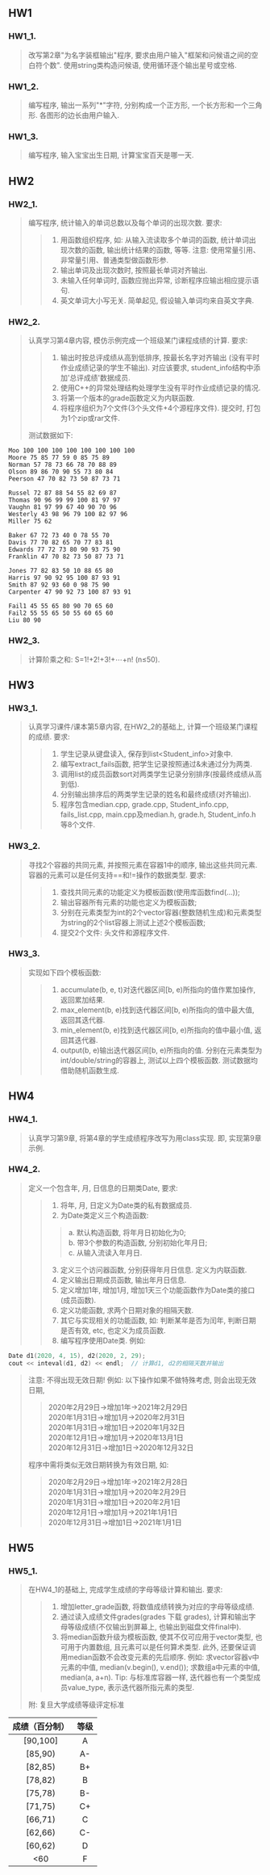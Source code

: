 ## HW1

### HW1_1.
> 改写第2章"为名字装框输出"程序, 要求由用户输入"框架和问候语之间的空白符个数". 使用string类构造问候语, 使用循环逐个输出星号或空格. 

### HW1_2.
> 编写程序, 输出一系列"*"字符, 分别构成一个正方形, 一个长方形和一个三角形. 各图形的边长由用户输入. 

### HW1_3.
> 编写程序, 输入宝宝出生日期, 计算宝宝百天是哪一天.

## HW2

### HW2_1.
> 编写程序, 统计输入的单词总数以及每个单词的出现次数. 要求:
>> 1. 用函数组织程序, 如: 从输入流读取多个单词的函数, 统计单词出现次数的函数, 输出统计结果的函数, 等等. 注意: 使用常量引用、非常量引用、普通类型做函数形参.
>> 2. 输出单词及出现次数时, 按照最长单词对齐输出.
>> 3. 未输入任何单词时, 函数应抛出异常, 诊断程序应输出相应提示语句.
>> 4. 英文单词大小写无关. 简单起见, 假设输入单词均来自英文字典.

### HW2_2.
> 认真学习第4章内容, 模仿示例完成一个班级某门课程成绩的计算. 要求:
>> 1. 输出时按总评成绩从高到低排序, 按最长名字对齐输出 (没有平时作业成绩记录的学生不输出). 对应该要求, student_info结构中添加'总评成绩'数据成员.
>> 2. 使用C++的异常处理结构处理学生没有平时作业成绩记录的情况. 
>> 3. 将第一个版本的grade函数定义为内联函数.
>> 4. 将程序组织为7个文件(3个头文件+4个源程序文件). 提交时, 打包为1个zip或rar文件.
>> 
> 测试数据如下:
```
Moo 100 100 100 100 100 100 100 100
Moore 75 85 77 59 0 85 75 89
Norman 57 78 73 66 78 70 88 89
Olson 89 86 70 90 55 73 80 84
Peerson 47 70 82 73 50 87 73 71

Russel 72 87 88 54 55 82 69 87
Thomas 90 96 99 99 100 81 97 97
Vaughn 81 97 99 67 40 90 70 96
Westerly 43 98 96 79 100 82 97 96
Miller 75 62

Baker 67 72 73 40 0 78 55 70
Davis 77 70 82 65 70 77 83 81
Edwards 77 72 73 80 90 93 75 90
Franklin 47 70 82 73 50 87 73 71

Jones 77 82 83 50 10 88 65 80
Harris 97 90 92 95 100 87 93 91
Smith 87 92 93 60 0 98 75 90
Carpenter 47 90 92 73 100 87 93 91

Fail1 45 55 65 80 90 70 65 60
Fail2 55 55 65 50 55 60 65 60
Liu 80 90
```

### HW2_3.
> 计算阶乘之和: S=1!+2!+3!+⋯+n! (n≤50).

## HW3

### HW3_1.
> 认真学习课件/课本第5章内容, 在HW2_2的基础上, 计算一个班级某门课程的成绩. 要求:
>> 1. 学生记录从键盘读入, 保存到list<Student_info>对象中.
>> 2. 编写extract_fails函数, 把学生记录按照通过&未通过分为两类.
>> 3. 调用list的成员函数sort对两类学生记录分别排序(按最终成绩从高到低).
>> 4. 分别输出排序后的两类学生记录的姓名和最终成绩(对齐输出).
>> 5. 程序包含median.cpp, grade.cpp, Student_info.cpp, fails_list.cpp, main.cpp及median.h, grade.h, Student_info.h等8个文件.

### HW3_2.
> 寻找2个容器的共同元素, 并按照元素在容器1中的顺序, 输出这些共同元素. 容器的元素可以是任何支持==和!=操作的数据类型. 要求:
>> 1. 查找共同元素的功能定义为模板函数(使用库函数find(...));
>> 2. 输出容器所有元素的功能也定义为模板函数;
>> 3. 分别在元素类型为int的2个vector容器(整数随机生成)和元素类型为string的2个list容器上测试上述2个模板函数;
>> 4. 提交2个文件: 头文件和源程序文件.

### HW3_3.
> 实现如下四个模板函数:
>> 1. accumulate(b, e, t)对迭代器区间[b, e)所指向的值作累加操作, 返回累加结果.
>> 2. max_element(b, e)找到迭代器区间[b, e)所指向的值中最大值, 返回其迭代器.
>> 3. min_element(b, e)找到迭代器区间[b, e)所指向的值中最小值, 返回其迭代器.
>> 4. output(b, e)输出迭代器区间[b, e)所指向的值.
>> 分别在元素类型为int/double/string的容器上, 测试以上四个模板函数. 测试数据均借助随机函数生成.

## HW4

### HW4_1.
> 认真学习第9章, 将第4章的学生成绩程序改写为用class实现. 即, 实现第9章示例.

### HW4_2.
> 定义一个包含年, 月, 日信息的日期类Date, 要求:
>> 1) 将年, 月, 日定义为Date类的私有数据成员.
>> 2) 为Date类定义三个构造函数:
>>> a. 默认构造函数, 将年月日初始化为0;  
>>> b. 带3个参数的构造函数, 分别初始化年月日;  
>>> c. 从输入流读入年月日.  
>>> 
>> 3) 定义三个访问器函数, 分别获得年月日信息. 定义为内联函数.
>> 4) 定义输出日期成员函数, 输出年月日信息.
>> 5) 定义增加1年, 增加1月, 增加1天三个功能函数作为Date类的接口(成员函数).
>> 6) 定义功能函数, 求两个日期对象的相隔天数.
>> 7) 其它与实现相关的功能函数, 如: 判断某年是否为闰年, 判断日期是否有效, etc, 也定义为成员函数.
>> 8) 编写程序使用Date类. 例如:
```C++
Date d1(2020, 4, 15), d2(2020, 2, 29);
cout << inteval(d1, d2) << endl;  // 计算d1, d2的相隔天数并输出
```
> 注意: 不得出现无效日期! 例如: 以下操作如果不做特殊考虑, 则会出现无效日期,
>> 2020年2月29日->增加1年->2021年2月29日  
>> 2020年1月31日->增加1月->2020年2月31日  
>> 2020年1月31日->增加1日->2020年1月32日  
>> 2020年12月1日->增加1月->2020年13月1日  
>> 2020年12月31日->增加1日->2020年12月32日  
>> 
> 程序中需将类似无效日期转换为有效日期, 如:
>> 2020年2月29日->增加1年->2021年2月28日  
>> 2020年1月31日->增加1月->2020年2月29日  
>> 2020年1月31日->增加1日->2020年2月1日  
>> 2020年12月1日->增加1月->2021年1月1日  
>> 2020年12月31日->增加1日->2021年1月1日  

## HW5

### HW5_1.
> 在HW4_1的基础上, 完成学生成绩的字母等级计算和输出. 要求:
>> 1) 增加letter_grade函数, 将数值成绩转换为对应的字母等级成绩.
>> 2) 通过读入成绩文件grades(grades  下载 grades), 计算和输出字母等级成绩(不仅输出到屏幕上, 也输出到磁盘文件final中).
>> 3) 将median函数升级为模板函数, 使其不仅可应用于vector类型, 也可用于内置数组, 且元素可以是任何算术类型. 此外, 还要保证调用median函数不会改变元素的先后顺序. 例如: 求vector容器v中元素的中值, median(v.begin(), v.end()); 求数组a中元素的中值, median(a, a+n). Tip: 与标准库容器一样, 迭代器也有一个类型成员value_type, 表示迭代器所指元素的类型.
>> 
> 附: 复旦大学成绩等级评定标准

| 成绩（百分制） | 等级 |
|  :------:  | :----: |
| [90,100] | A |
| [85,90) | A- |
| [82,85) | B+ |
| [78,82) | B |
| [75,78) | B- |
| [71,75) | C+ |
| [66,71) | C |
| [62,66) | C- |
| [60,62) | D |
| <60 | F |

